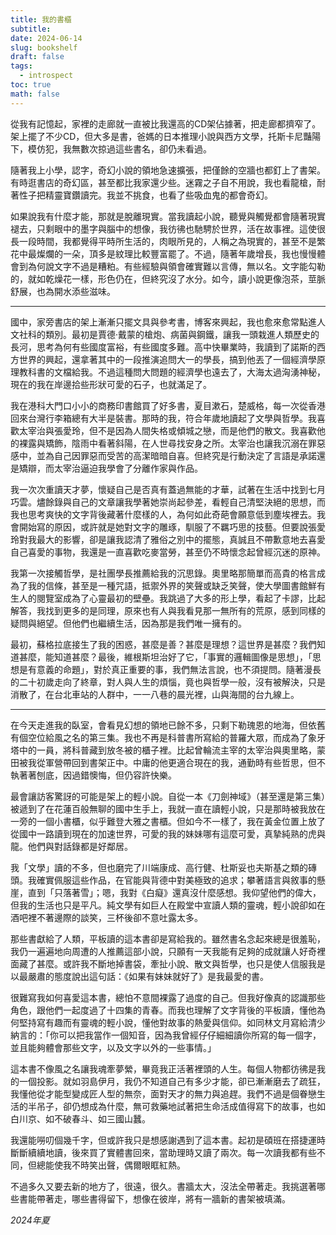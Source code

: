 ```yaml
---
title: 我的書櫃
subtitle: 
date: 2024-06-14
slug: bookshelf
draft: false
tags:
  - introspect
toc: true
math: false
---
```



從我有記憶起，家裡的走廊就一直被比我還高的CD架佔據著，把走廊都擠窄了。架上擺了不少CD，但大多是書，爸媽的日本推理小說與西方文學，托斯卡尼豔陽下，模仿犯，我無數次掠過這些書名，卻仍未看過。

隨著我上小學，認字，奇幻小說的領地急速擴張，把僅餘的空牆也都釘上了書架。有時逛書店的奇幻區，甚至都比我家還少些。迷霧之子自不用說，我也看龍槍，耐著性子把精靈寶鑽讀完。我並不挑食，也看了些吸血鬼的都會奇幻。

如果說我有什麼才能，那就是脫離現實。當我讀起小說，聽覺與觸覺都會隨著現實褪去，只剩眼中的墨字與腦中的想像，我彷彿也馳騁於世界，活在故事裡。這使很長一段時間，我都覺得平時所生活的，肉眼所見的，人稱之為現實的，甚至不是繁花中最燦爛的一朵，頂多是紋理比較豐富罷了。不過，隨著年歲增長，我也慢慢體會到為何說文字不過是糟粕。有些經驗與領會確實難以言傳，無以名。文字能勾勒的，就如乾燥花一樣，形色仍在，但終究沒了水分。如今，讀小說更像泡茶，莖脈舒展，也為開水添些滋味。

---

國中，家旁書店的架上漸漸只擺文具與參考書，博客來興起，我也愈來愈常點進人文社科的類別。最初是賈德·戴蒙的槍炮、病菌與鋼鐵，讓我一頭栽進人類歷史的長河，思考為何有些國度富裕，有些國度多難。高中快畢業時，我讀到了諾斯的西方世界的興起，還拿著其中的一段推演追問大一的學長，搞到他丟了一個經濟學原理教科書的文檔給我。不過這種問大問題的經濟學也遠去了，大海太過洶湧神秘，現在的我在岸邊拾些形狀可愛的石子，也就滿足了。

我在港科大門口小小的商務印書館買了好多書，夏目漱石，楚威格，每一次從香港回來台灣行李箱總有大半是裝書。那時的我，符合年歲地讀起了文學與哲學。我喜歡太宰治與張愛玲，但不是因為人間失格或傾城之戀，而是他們的散文。我喜歡他的裸露與矯飾，陰雨中看著斜陽，在人世尋找安身之所。太宰治也讓我沉溺在罪惡感中，並為自己因罪惡而受苦的高潔暗暗自喜。但終究是行動決定了言語是承諾還是矯辯，而太宰治逼迫我學會了分離作家與作品。

我一次次重讀天才夢，懷疑自己是否真有蓋過無能的才華，試著在生活中找到七月巧雲。燼餘錄與自己的文章讓我學著她崇尚起參差，看輕自己清堅決絕的思想，而我也思考爽快的文字背後藏著什麼樣的人，為何如此奇葩會願意低到塵埃裡去。我會開始寫的原因，或許就是她對文字的雕琢，馴服了不羈巧思的技藝。但要說張愛玲對我最大的影響，卻是讓我認清了雅俗之別中的擺態，真誠且不帶歉意地去喜愛自己喜愛的事物，我還是一直喜歡吃麥當勞，甚至仍不時懷念起曾經沉迷的原神。

我第一次接觸哲學，是社團學長推薦給我的沉思錄。奧里略那簡單而高貴的格言成為了我的信條，甚至是一種咒語，抵禦外界的笑聲或缺乏笑聲，使大學圖書館鮮有生人的閱覽室成為了心靈最初的壁壘。我跳過了大多的形上學，看起了卡謬，比起解答，我找到更多的是同理，原來也有人與我看見那一無所有的荒原，感到同樣的疑問與絕望。但他們也繼續生活，因為那是我們唯一擁有的。

最初，蘇格拉底接生了我的困惑，甚麼是善？甚麼是理想？這世界是甚麼？我們知道甚麼，能知道甚麼？最後，維根斯坦治好了它，「事實的邏輯圖像是思想」，「思想是有意義的命題」，對於真正重要的事，我們無法言說，也不須提問。隨著漫長的二十初歲走向了終章，對人與人生的煩惱，竟也與哲學一般，沒有被解決，只是消散了，在台北車站的人群中，一一八巷的晨光裡，山與海間的台九線上。

---

在今天走進我的臥室，會看見幻想的領地已餘不多，只剩下勒瑰恩的地海，但依舊有個空位給風之名的第三集。我也不再是科普書所寫給的普羅大眾，而成為了象牙塔中的一員，將科普藏到放冬被的櫃子裡。比起曾輪流主宰的太宰治與奧里略，蒙田被我從軍營帶回到書架正中。中庸的他更適合現在的我，通勤時有些哲思，但不執著著刨底，因過錯懊悔，但仍容許快樂。

最會讓訪客驚訝的可能是架上的輕小說。自從一本《刀劍神域》（甚至還是第三集）被遞到了在花蓮百般無聊的國中生手上，我就一直在讀輕小說，只是那時被我放在一旁的一個小書櫃，似乎難登大雅之書櫃。但如今不一樣了，我在黃金位置上放了從國中一路讀到現在的加速世界，可愛的我的妹妹哪有這麼可愛，真摯純熟的虎與龍。他們與對話錄都是好鄰居。

我「文學」讀的不多，但也磨完了川端康成、高行健、杜斯妥也夫斯基之類的磚頭。我確實佩服這些作品，在官能與背德中對美極致的追求；攀著語言與敘事的懸崖，直到「只落著雪」；嗯，我對《白癡》還真沒什麼感想。我仰望他們的偉大，但我的生活也只是平凡。純文學有如巨人在殿堂中宣讀人類的靈魂，輕小說卻如在酒吧裡不著邊際的談笑，三杯後卻不意吐露太多。

那些書獻給了人類，平板讀的這本書卻是寫給我的。雖然書名念起來總是很羞恥，我仍一遍遍地向周遭的人推薦這部小說，只願有一天我能有足夠的成就讓人好奇裡面藏了甚麼。或許我不斷地掉書袋，牽扯小說、散文與哲學，也只是使人信服我是以最嚴肅的態度說出這句話：《如果有妹妹就好了》是我最愛的書。

很難寫我如何喜愛這本書，總怕不意間裸露了過度的自己。但我好像真的認識那些角色，跟他們一起度過了十四集的青春。而我也理解了文字背後的平板讀，懂他為何堅持寫有趣而有靈魂的輕小說，懂他對故事的熱愛與信仰。如同林文月寫給清少納言的：「你可以把我當作一個知音，因為我曾經仔仔細細讀你所寫的每一個字，並且能夠體會那些文字，以及文字以外的一些事情。」

這本書不像風之名讓我魂牽夢縈，畢竟我正活著裡頭的人生。每個人物都彷彿是我的一個投影。就如羽島伊月，我仍不知道自己有多少才能，卻已漸漸磨去了疏狂，我懂他從才能型變成匠人型的無奈，面對天才的無力與追趕。我們不過是個眷戀生活的半吊子，卻仍想成為什麼，無可救藥地試著把生命活成值得寫下的故事，也如白川京、如不破春斗、如三國山蠶。

我還能嘮叨個幾千字，但或許我只是想感謝遇到了這本書。起初是碩班在搭捷運時斷斷續續地讀，後來買了實體書回來，當助理時又讀了兩次。每一次讀我都有些不同，但總能使我不時笑出聲，偶爾眼眶紅熱。

不過多久又要去新的地方了，很遠，很久。書牆太大，沒法全帶著走。我挑選著哪些書能帶著走，哪些書得留下，想像在彼岸，將有一牆新的書架被填滿。

<!--more-->

*2024年夏*